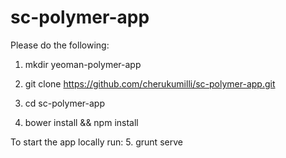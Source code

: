 # sc-polymer-app

Please do the following:

1. mkdir yeoman-polymer-app

2. git clone https://github.com/cherukumilli/sc-polymer-app.git

3. cd sc-polymer-app

4. bower install && npm install

To start the app locally run:
5. grunt serve
